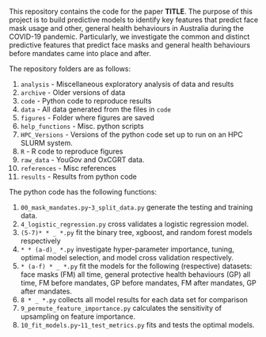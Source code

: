 This repository contains the code for the paper **TITLE**.  The purpose of this project is to build predictive models to identify key features that predict face mask usage and other, general health behaviours in Australia during the COVID-19 pandemic.  Particularly, we investigate the common and distinct predictive features that predict face masks and general health behaviours before mandates came into place and after.

The repository folders are as follows:

1. `analysis` - Miscellaneous exploratory analysis of data and results
2. `archive` - Older versions of data
3. `code` - Python code to reproduce results
4. `data` - All data generated from the files in `code`
5. `figures` - Folder where figures are saved
6. `help_functions` - Misc. python scripts
7. `HPC_Versions` - Versions of the python code set up to run on an HPC SLURM system.
8. `R` - R code to reproduce figures
9. `raw_data` - YouGov and OxCGRT data.
10. `references` - Misc references
11. `results` - Results from python code

The python code has the following functions:

1. `00_mask_mandates.py`-`3_split_data.py` generate the testing and training data.
2. `4_logistic_regression.py` cross validates a logistic regression model.
3. `(5-7)* * _ *.py` fit the binary tree, xgboost, and random forest models respectively
4. `* * (a-d)_ *.py` investigate hyper-parameter importance, tuning, optimal model selection, and model cross validation respectively.
5. `* (a-f) * _ *.py` fit the models for the following (respective) datasets: face masks (FM) all time, general protective health behaviours (GP) all time, FM before mandates, GP before mandates, FM after mandates, GP after mandates.
6. `8 * _ *.py` collects all model results for each data set for comparison
7. `9_permute_feature_importance.py` calculates the sensitivity of upsampling on feature importance.
8. `10_fit_models.py`-`11_test_metrics.py` fits and tests the optimal models.